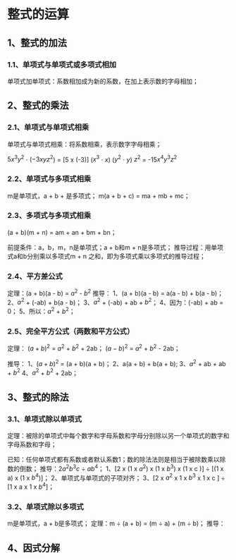 # 整式的运算
## 1、整式的加法
### 1.1、单项式与单项式或多项式相加
单项式加单项式：系数相加成为新的系数，在加上表示数的字母相加；

## 2、整式的乘法
### 2.1、单项式与单项式相乘
单项式与单项式相乘：将系数相乘，表示数字字母相乘；

$5x^{3}y^{2}$ $\cdot$ ($-3xyz^2$) = [5 x (-3)] ($x^{3}$ $\cdot$ $x$) ($y^{2}$ $\cdot$ $y$) $z^{2}$ = -15$x^{4}y^{3}z^{2}$

### 2.2、单项式与多项式相乘
m是单项式，a + b + 是多项式；
m(a + b + c) = ma + mb + mc；

### 2.3、多项式与多项式相乘
(a + b)(m + n) = am + an + bm + bn；

前提条件：a，b，m，n是单项式；a + b和m + n是多项式；
推导过程：用单项式a和b分别乘以多项式m + n 之和，即为多项式乘以多项式的推导过程；

### 2.4、平方差公式
定理：(a + b)(a - b) = $a^{2}$ - $b^{2}$
推导：
1、(a + b)(a - b) = a(a - b) + b(a - b)；
2、$a^{2}$ + (-ab) + b(a - b)；
3、$a^{2}$ + (-ab) + ab + $b^{2}$；
4、因为：(-ab) + ab = 0；
5、所以：$a^{2}$ + $b^{2}$；

### 2.5、完全平方公式（两数和平方公式）
定理：
$(a + b)^{2}$ = $a^{2}$ + $b^{2}$ + 2ab；
$(a - b)^{2}$ = $a^{2}$ + $b^{2}$ - 2ab；

推导：
1、$(a + b)^{2}$ = (a + b)(a + b)；
2、a(a + b) + b(a + b);
3、$a^{2}$ + ab + ab + $b^{2}$
4、$a^{2}$ + $b^{2}$ + 2ab；

## 3、整式的除法
### 3.1、单项式除以单项式
定理：被除的单项式中每个数字和字母系数和字母分别除以另一个单项式的数字和字母系数和字母；

已知：任何单项式都有系数或者默认系数1；数的除法法则是相当于被除数乘以除数的倒数；
推导：$2a^{2}b^{3}c$ $\div$ $ab^{4}$；
1、[2 x (1 x $a^{2}$) x (1 x $b^{3}$) x (1 x c )] $\div$ [(1 x a) x (1 x $b^{4}$)]；
2、单项式与单项式的子项对齐；
3、[2 x  $a^{2}$ x 1 x $b^{3}$ x 1 x c ] $\div$ [1 x a x 1 x $b^{4}$]；

### 3.2、单项式除以多项式
m是单项式，a + b是多项式；
定理：m $\div$ (a + b) = (m $\div$ a) + (m $\div$ b)；
推导：

## 4、因式分解
